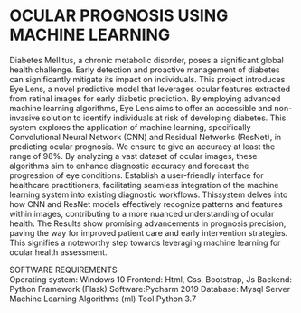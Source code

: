 # OCULAR PROGNOSIS USING MACHINE LEARNING
Diabetes Mellitus, a chronic metabolic disorder, poses a significant global health challenge. Early detection and proactive management of diabetes can significantly mitigate its impact on individuals. This project introduces Eye Lens, a novel predictive model that leverages ocular features extracted from retinal images for early diabetic prediction. By employing advanced machine learning algorithms, Eye Lens aims to offer an accessible and non-invasive solution to identify individuals at risk of developing diabetes. This system explores the application of machine learning, specifically Convolutional Neural Network (CNN) and Residual Networks (ResNet), in predicting ocular prognosis. We ensure to give an accuracy at least the range of 98%. By analyzing a vast dataset of ocular images, these algorithms aim to enhance diagnostic accuracy and forecast the progression of eye conditions. Establish a user-friendly interface for healthcare practitioners, facilitating seamless integration of the machine learning system into existing diagnostic workflows. Thissystem delves into how CNN and ResNet models effectively recognize patterns and features within images, contributing to a more nuanced understanding of ocular health. The Results show promising advancements in prognosis precision, paving the way for improved patient care and early intervention strategies. This signifies a 
noteworthy step towards leveraging machine learning for ocular health assessment.

SOFTWARE REQUIREMENTS <br>
Operating system: Windows 10 
Frontend: Html, Css, Bootstrap, Js 
Backend: Python Framework (Flask) 
Software:Pycharm 2019 
Database: Mysql Server 
Machine Learning Algorithms (ml) 
Tool:Python 3.7
